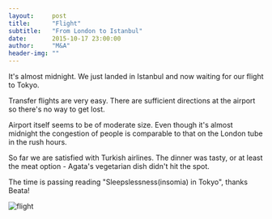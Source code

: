 ```yaml
---
layout:     post
title:      "Flight"
subtitle:   "From London to Istanbul"
date:       2015-10-17 23:00:00
author:     "M&A"
header-img: ""
---
```


It's almost midnight. We just landed in Istanbul and now waiting for our flight to Tokyo.

Transfer flights are very easy. There are sufficient directions at the airport so there's no way to get lost.

Airport itself seems to be of moderate size. Even though it's almost midnight the congestion of people is comparable to that on the London tube in the rush hours.

So far we are satisfied with Turkish airlines. The dinner was tasty, or at least the meat option - Agata's vegetarian dish didn't hit the spot.

The time is passing reading "Sleepslessness(insomia) in Tokyo", thanks Beata!

![flight](https://lh3.googleusercontent.com/-yycEw2-d0o0/ViVv0CWEOsI/AAAAAAAAU1o/CNn9dAbllPg/s800-Ic42/20151018_080940.jpg)
